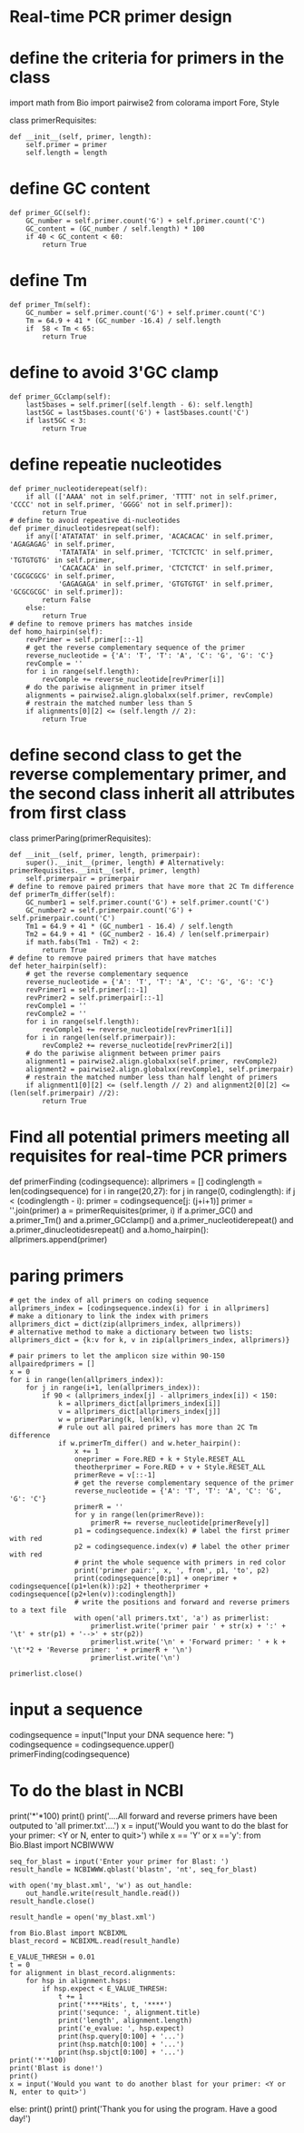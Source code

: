 # Real-time PCR primer design
# define the criteria for primers in the class
import math
from Bio import pairwise2
from colorama import Fore, Style

class primerRequisites:
    
    def __init__(self, primer, length):
        self.primer = primer
        self.length = length
   # define GC content
    def primer_GC(self):
        GC_number = self.primer.count('G') + self.primer.count('C')
        GC_content = (GC_number / self.length) * 100
        if 40 < GC_content < 60:
            return True
  # define Tm      
    def primer_Tm(self):
        GC_number = self.primer.count('G') + self.primer.count('C')
        Tm = 64.9 + 41 * (GC_number -16.4) / self.length
        if  58 < Tm < 65:
            return True
  # define to avoid 3'GC clamp
    def primer_GCclamp(self):
        last5bases = self.primer[(self.length - 6): self.length]
        last5GC = last5bases.count('G') + last5bases.count('C')
        if last5GC < 3:
            return True
  # define repeatie nucleotides  
    def primer_nucleotiderepeat(self):
        if all (['AAAA' not in self.primer, 'TTTT' not in self.primer, 'CCCC' not in self.primer, 'GGGG' not in self.primer]):
            return True
    # define to avoid repeative di-nucleotides
    def primer_dinucleotidesrepeat(self):
        if any(['ATATATAT' in self.primer, 'ACACACAC' in self.primer, 'AGAGAGAG' in self.primer,
                'TATATATA' in self.primer, 'TCTCTCTC' in self.primer, 'TGTGTGTG' in self.primer,
                'CACACACA' in self.primer, 'CTCTCTCT' in self.primer, 'CGCGCGCG' in self.primer,
                'GAGAGAGA' in self.primer, 'GTGTGTGT' in self.primer, 'GCGCGCGC' in self.primer]):
            return False
        else:
            return True
    # define to remove primers has matches inside
    def homo_hairpin(self):
        revPrimer = self.primer[::-1]
        # get the reverse complementary sequence of the primer
        reverse_nucleotide = {'A': 'T', 'T': 'A', 'C': 'G', 'G': 'C'}
        revComple = ''
        for i in range(self.length):
            revComple += reverse_nucleotide[revPrimer[i]]
        # do the pariwise alignment in primer itself
        alignments = pairwise2.align.globalxx(self.primer, revComple)
        # restrain the matched number less than 5
        if alignments[0][2] <= (self.length // 2):
            return True

# define second class to get the reverse complementary primer, and the second class inherit all attributes from first class
class primerParing(primerRequisites):
    
    def __init__(self, primer, length, primerpair):
        super().__init__(primer, length) # Alternatively: primerRequisites.__init__(self, primer, length)
        self.primerpair = primerpair
    # define to remove paired primers that have more that 2C Tm difference
    def primerTm_differ(self):
        GC_number1 = self.primer.count('G') + self.primer.count('C')
        GC_number2 = self.primerpair.count('G') + self.primerpair.count('C')
        Tm1 = 64.9 + 41 * (GC_number1 - 16.4) / self.length
        Tm2 = 64.9 + 41 * (GC_number2 - 16.4) / len(self.primerpair)
        if math.fabs(Tm1 - Tm2) < 2:
            return True
    # define to remove paired primers that have matches
    def heter_hairpin(self):
        # get the reverse complementary sequence
        reverse_nucleotide = {'A': 'T', 'T': 'A', 'C': 'G', 'G': 'C'}
        revPrimer1 = self.primer[::-1]
        revPrimer2 = self.primerpair[::-1]
        revComple1 = ''
        revComple2 = ''
        for i in range(self.length):
            revComple1 += reverse_nucleotide[revPrimer1[i]]
        for i in range(len(self.primerpair)):
            revComple2 += reverse_nucleotide[revPrimer2[i]]
        # do the pariwise alignment between primer pairs
        alignment1 = pairwise2.align.globalxx(self.primer, revComple2)
        alignment2 = pairwise2.align.globalxx(revComple1, self.primerpair)
        # restrain the matched number less than half lenght of primers
        if alignment1[0][2] <= (self.length // 2) and alignment2[0][2] <= (len(self.primerpair) //2):
            return True

    
# Find all potential primers meeting all requisites for real-time PCR primers
def primerFinding (codingsequence):
    allprimers = []
    codinglength = len(codingsequence)
    for i in range(20,27):
        for j in range(0, codinglength):
            if j < (codinglength - i):
                primer = codingsequence[j: (j+i+1)]
                primer = ''.join(primer)
                a = primerRequisites(primer, i)
                if a.primer_GC() and a.primer_Tm() and a.primer_GCclamp() and a.primer_nucleotiderepeat() and a.primer_dinucleotidesrepeat() and a.homo_hairpin():
                    allprimers.append(primer)

   # paring primers
    # get the index of all primers on coding sequence
    allprimers_index = [codingsequence.index(i) for i in allprimers]
    # make a ditionary to link the index with primers
    allprimers_dict = dict(zip(allprimers_index, allprimers)) 
    # alternative method to make a dictionary between two lists: allprimers_dict = {k:v for k, v in zip(allprimers_index, allprimers)}
    
    # pair primers to let the amplicon size within 90-150
    allpairedprimers = []
    x = 0
    for i in range(len(allprimers_index)):
        for j in range(i+1, len(allprimers_index)):
            if 90 < (allprimers_index[j] - allprimers_index[i]) < 150:
                k = allprimers_dict[allprimers_index[i]]
                v = allprimers_dict[allprimers_index[j]]
                w = primerParing(k, len(k), v)
                # rule out all paired primers has more than 2C Tm difference
                if w.primerTm_differ() and w.heter_hairpin():
                    x += 1
                    oneprimer = Fore.RED + k + Style.RESET_ALL
                    theotherprimer = Fore.RED + v + Style.RESET_ALL
                    primerReve = v[::-1]
                    # get the reverse complementary sequence of the primer
                    reverse_nucleotide = {'A': 'T', 'T': 'A', 'C': 'G', 'G': 'C'}
                    primerR = ''
                    for y in range(len(primerReve)):
                        primerR += reverse_nucleotide[primerReve[y]]
                    p1 = codingsequence.index(k) # label the first primer with red
                    p2 = codingsequence.index(v) # label the other primer with red
                    # print the whole sequence with primers in red color
                    print('primer pair:', x, ', from', p1, 'to', p2)
                    print(codingsequence[0:p1] + oneprimer + codingsequence[(p1+len(k)):p2] + theotherprimer + codingsequence[(p2+len(v)):codinglength])
                    # write the positions and forward and reverse primers to a text file
                    with open('all primers.txt', 'a') as primerlist:
                        primerlist.write('primer pair ' + str(x) + ':' + '\t' + str(p1) + '-->' + str(p2))
                        primerlist.write('\n' + 'Forward primer: ' + k + '\t'*2 + 'Reverse primer: ' + primerR + '\n')
                        primerlist.write('\n')

    primerlist.close()
# input a sequence
codingsequence = input("Input your DNA sequence here: ")
codingsequence = codingsequence.upper()
primerFinding(codingsequence)

# ****To do the blast in NCBI****
print('*'*100)
print()
print('....All forward and reverse primers have been outputed to \'all primer.txt\'....')
x = input('Would you want to do the blast for your primer: <Y or N, enter to quit>')
while x == 'Y' or x =='y':
    from Bio.Blast import NCBIWWW

    seq_for_blast = input('Enter your primer for Blast: ')
    result_handle = NCBIWWW.qblast('blastn', 'nt', seq_for_blast)

    with open('my_blast.xml', 'w') as out_handle:
        out_handle.write(result_handle.read())
    result_handle.close()

    result_handle = open('my_blast.xml')

    from Bio.Blast import NCBIXML
    blast_record = NCBIXML.read(result_handle)

    E_VALUE_THRESH = 0.01
    t = 0
    for alignment in blast_record.alignments:
        for hsp in alignment.hsps:
            if hsp.expect < E_VALUE_THRESH:
                t += 1
                print('****Hits', t, '****')
                print('sequnce: ', alignment.title)
                print('length', alignment.length)
                print('e_evalue: ', hsp.expect)
                print(hsp.query[0:100] + '...')
                print(hsp.match[0:100] + '...')
                print(hsp.sbjct[0:100] + '...')
    print('*'*100)
    print('Blast is done!')
    print()
    x = input('Would you want to do another blast for your primer: <Y or N, enter to quit>')
else:
    print()
    print()
    print('Thank you for using the program. Have a good day!')
